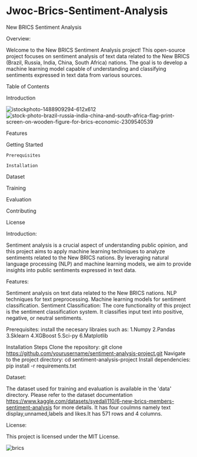 # Jwoc-Brics-Sentiment-Analysis

New BRICS Sentiment Analysis

Overview:


Welcome to the New BRICS Sentiment Analysis project! This open-source project focuses on sentiment analysis of text data related to the New BRICS (Brazil, Russia, India, China, South Africa) nations. The goal is to develop a machine learning model capable of understanding and classifying sentiments expressed in text data from various sources.

Table of Contents

Introduction

![istockphoto-1488909294-612x612](https://github.com/Yuvika-14/Jwoc-Brics-Sentiment-Analysis/assets/147125433/0eb58a8c-74b9-40f5-bb74-eb73c7a271f6)
![stock-photo-brazil-russia-india-china-and-south-africa-flag-print-screen-on-wooden-figure-for-brics-economic-2309540539](https://github.com/Yuvika-14/Jwoc-Brics-Sentiment-Analysis/assets/147125433/70b5068e-08fa-4972-8113-808091027e38)



Features

Getting Started

    Prerequisites
    
    Installation
    


Dataset



Training

Evaluation

Contributing

License


Introduction:

Sentiment analysis is a crucial aspect of understanding public opinion, and this project aims to apply machine learning techniques to analyze sentiments related to the New BRICS nations. By leveraging natural language processing (NLP) and machine learning models, we aim to provide insights into public sentiments expressed in text data.

Features:

Sentiment analysis on text data related to the New BRICS nations.
NLP techniques for text preprocessing.
Machine learning models for sentiment classification.
Sentiment Classification: The core functionality of this project is the sentiment classification system. It classifies input text into positive, negative, or neutral sentiments.

Prerequisites:
install the necesary libraies such as:
1.Numpy
2.Pandas
3.Sklearn
4.XGBoost
5.Sci-py
6.Matplotlib





Installation Steps
Clone the repository: git clone https://github.com/yourusername/sentiment-analysis-project.git
Navigate to the project directory: cd sentiment-analysis-project
Install dependencies: pip install -r requirements.txt


Dataset:

The dataset used for training and evaluation is available in the 'data' directory. Please refer to the dataset documentation  https://www.kaggle.com/datasets/syedali110/6-new-brics-members-sentiment-analysis for more details.
It has four coulmns namely text display,unnamed,labels and likes.It has 571 rows and 4 columns.

License:

This project is licensed under the MIT License.

![brics](https://github.com/Yuvika-14/Jwoc-Brics-Sentiment-Analysis/assets/147125433/2a8948c2-5063-4c57-ba8d-a58d62e3e4d4)


